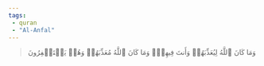 ```yaml
---
tags: 
 - quran 
 - "Al-Anfal"
---
```


> وَمَا كَانَ ٱللَّهُ لِيُعَذِّبَهُمۡ وَأَنتَ فِيهِمۡۚ وَمَا كَانَ ٱللَّهُ مُعَذِّبَهُمۡ وَهُمۡ يَسۡتَغۡفِرُونَ
